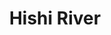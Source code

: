 ---
title: "Hishi River"
title_bn: "হিশি নদী"
description: "This small river takes off from Little Padma at Veramara, Kustia and ends at Mojslispur."
---